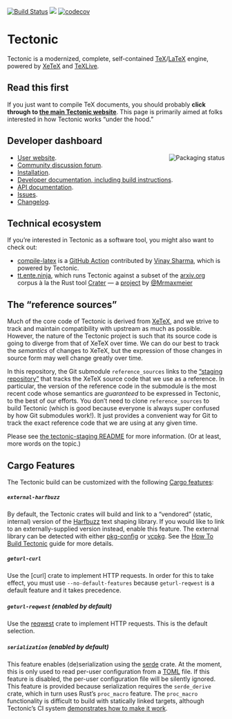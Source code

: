 [![Build Status](https://dev.azure.com/tectonic-typesetting/tectonic/_apis/build/status/tectonic-typesetting.tectonic?branchName=master)](https://dev.azure.com/tectonic-typesetting/tectonic/_build/latest?definitionId=11&branchName=master)
[![](http://meritbadge.herokuapp.com/tectonic)](https://crates.io/crates/tectonic)
[![codecov](https://codecov.io/gh/tectonic-typesetting/tectonic/branch/master/graph/badge.svg)](https://codecov.io/gh/tectonic-typesetting/tectonic)

# Tectonic

Tectonic is a modernized, complete, self-contained
[TeX](https://en.wikipedia.org/wiki/TeX)/[LaTeX](https://www.latex-project.org/)
engine, powered by [XeTeX](http://xetex.sourceforge.net/) and
[TeXLive](https://www.tug.org/texlive/).

## Read this first

If you just want to compile TeX documents, you should probably **click through to
[the main Tectonic website](https://tectonic-typesetting.github.io/)**. This
page is primarily aimed at folks interested in how Tectonic works “under the hood.”

## Developer dashboard

<a href="https://repology.org/metapackage/tectonic">
    <img src="https://repology.org/badge/vertical-allrepos/tectonic.svg" alt="Packaging status" align="right">
</a>

- [User website](https://tectonic-typesetting.github.io/).
- [Community discussion forum](https://tectonic.newton.cx/).
- [Installation](https://tectonic-typesetting.github.io/install.html).
- [Developer documentation, including build instructions](https://tectonic-typesetting.github.io/develop.html).
- [API documentation](https://docs.rs/tectonic/).
- [Issues](https://github.com/tectonic-typesetting/tectonic/issues/).
- [Changelog](./CHANGELOG.md).

## Technical ecosystem

If you’re interested in Tectonic as a software tool, you might also want to check out:

- [compile-latex](https://github.com/marketplace/actions/compile-latex) is a
  [GitHub Action](https://github.com/features/actions) contributed by [Vinay
  Sharma](https://github.com/vinay0410), which is powered by Tectonic.
- [tt.ente.ninja](https://tt.ente.ninja), which runs Tectonic against a subset
  of the [arxiv.org](https://arxiv.org/) corpus à la the Rust tool
  [Crater](https://github.com/rust-lang/crater) — a
  [project](https://github.com/Mrmaxmeier/tectonic-on-arXiv) by
  [@Mrmaxmeier](https://github.com/Mrmaxmeier/)

## The “reference sources”

Much of the core code of Tectonic is derived from
[XeTeX](http://xetex.sourceforge.net/), and we strive to track and maintain
compatibility with upstream as much as possible. However, the nature of the
Tectonic project is such that its source code is going to diverge from that of
XeTeX over time. We can do our best to track the *semantics* of changes to
XeTeX, but the expression of those changes in source form may well change
greatly over time.

In this repository, the Git submodule `reference_sources` links to the
[“staging repository”](https://github.com/tectonic-typesetting/tectonic-staging)
that tracks the XeTeX source
code that we use as a reference. In particular, the version of the reference
code in the submodule is the most recent code whose semantics are *guaranteed*
to be expressed in Tectonic, to the best of our efforts. You don’t need to
clone `reference_sources` to build Tectonic (which is good because everyone is
always super confused by how Git submodules work!). It just provides a
convenient way for Git to track the exact reference code that we are using at
any given time.

Please see
[the tectonic-staging README](https://github.com/tectonic-typesetting/tectonic-staging#readme)
for more information. (Or at least, more words on the topic.)


## Cargo Features

The Tectonic build can be customized with the following [Cargo features]:

[Cargo features]: https://doc.rust-lang.org/cargo/reference/features.html

##### `external-harfbuzz`

By default, the Tectonic crates will build and link to a “vendored” (static,
internal) version of the [Harfbuzz] text shaping library. If you would like to
link to an externally-supplied version instead, enable this feature. The
external library can be detected with either [pkg-config] or [vcpkg]. See the
[How To Build Tectonic][howto-build] guide for more details.

[Harfbuzz]: https://harfbuzz.github.io/
[pkg-config]: https://www.freedesktop.org/wiki/Software/pkg-config/
[vcpkg]: https://vcpkg.readthedocs.io/
[howto-build]: https://tectonic-typesetting.github.io/book/latest/#update-link-when-published

##### `geturl-curl`

Use the [curl] crate to implement HTTP requests. In order for this to take
effect, you must use `--no-default-features` because `geturl-reqwest` is a
default feature and it takes precedence.

[reqwest]: https://docs.rs/curl/

##### `geturl-reqwest` (enabled by default)

Use the [reqwest] crate to implement HTTP requests. This is the default
selection.

[reqwest]: https://docs.rs/reqwest/

##### `serialization` (enabled by default)

This feature enables (de)serialization using the [serde](https://serde.rs/)
crate. At the moment, this is only used to read per-user configuration from a
[TOML](https://github.com/toml-lang/toml) file. If this feature is disabled, the
per-user configuration file will be silently ignored. This feature is provided
because serialization requires the `serde_derive` crate, which in turn uses
Rust’s `proc_macro` feature. The `proc_macro` functionality is difficult to
build with statically linked targets, although Tectonic’s CI system
[demonstrates how to make it work][static-proc-macro].

[static-proc-macro]: https://github.com/tectonic-typesetting/tectonic-ci-support/tree/master/cross-images#readme
